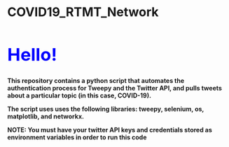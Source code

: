 # COVID19_RTMT_Network
<b><h1 style="color:blue;font-size:40px;">Hello!</h1>      

This repository contains a python script that automates the authentication process for Tweepy and the Twitter API, and pulls tweets about a particular topic (in this case, COVID-19).

<b>The script uses uses the following libraries: tweepy, selenium, os, matplotlib, and networkx. </b>

<strong>NOTE: You must have your twitter API keys and credentials stored as environment variables in order to run this code</strong>
